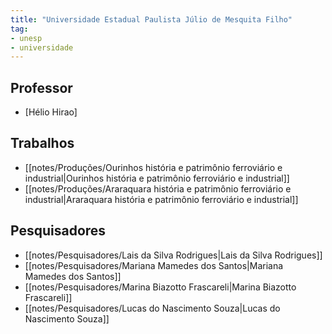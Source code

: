 ```yaml
---
title: "Universidade Estadual Paulista Júlio de Mesquita Filho"
tag:
- unesp
- universidade
---
```


## Professor
- [Hélio Hirao]

## Trabalhos
- [[notes/Produções/Ourinhos história e patrimônio ferroviário e industrial|Ourinhos história e patrimônio ferroviário e industrial]]
- [[notes/Produções/Araraquara história e patrimônio ferroviário e industrial|Araraquara história e patrimônio ferroviário e industrial]]

## Pesquisadores
- [[notes/Pesquisadores/Lais da Silva Rodrigues|Lais da Silva Rodrigues]]
- [[notes/Pesquisadores/Mariana Mamedes dos Santos|Mariana Mamedes dos Santos]]
- [[notes/Pesquisadores/Marina Biazotto Frascareli|Marina Biazotto Frascareli]]
- [[notes/Pesquisadores/Lucas do Nascimento Souza|Lucas do Nascimento Souza]]